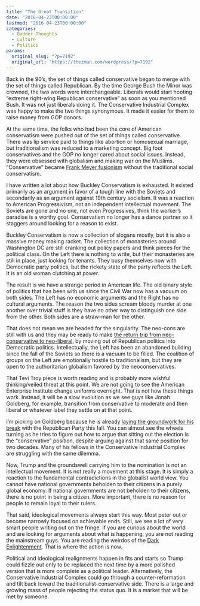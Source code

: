 ```yaml
---
title: "The Great Transition"
date: "2016-04-23T00:00:00"
lastmod: "2016-04-23T00:00:00"
categories:
  - Badder Thoughts
  - Culture
  - Politics
params:
  original_slug: "?p=7192"
  original_url: "https://thezman.com/wordpress/?p=7192"
---
```


Back in the 90’s, the set of things called conservative began to merge
with the set of things called Republican. By the time George Bush the
Minor was crowned, the two words were interchangeable. Liberals would
start hooting “extreme right-wing Republican conservative” as soon as
you mentioned Bush. It was not just liberals doing it. The Conservative
Industrial Complex was happy to make the two things synonymous. It made
it easier for them to raise money from GOP donors.

At the same time, the folks who had been the core of American
conservatism were pushed out of the set of things called conservative.
There was lip service paid to things like abortion or homosexual
marriage, but traditionalism was reduced to a marketing concept. Big
foot conservatives and the GOP no longer cared about social issues.
Instead, they were obsessed with globalism and making war on the
Muslims. “Conservative” became [Frank Meyer
fusionism](https://en.wikipedia.org/wiki/Fusionism) without the
traditional social conservatism.

I have written a lot about how Buckley Conservatism is exhausted. It
existed primarily as an argument in favor of a tough line with the
Soviets and secondarily as an argument against 19th century socialism.
It was a reaction to American Progressivism, not an independent
intellectual movement. The Soviets are gone and no one, not even
Progressives, think the worker’s paradise is a worthy goal. Conservatism
no longer has a dance partner so it staggers around looking for a reason
to exist.

Buckley Conservatism is now a collection of slogans mostly, but it is
also a massive money making racket. The collection of monasteries around
Washington DC are still cranking out policy papers and think pieces for
the political class. On the Left there is nothing to write, but their
monasteries are still in place, just looking for tenants. They busy
themselves now with Democratic party politics, but the rickety state of
the party reflects the Left. It is an old woman clutching at power.

The result is we have a strange period in American life. The old binary
style of politics that has been with us since the Civil War now has a
vacuum on both sides. The Left has no economic arguments and the Right
has no cultural arguments. The reason the two sides scream bloody murder
at one another over trivial stuff is they have no other way to
distinguish one side from the other. Both sides are a straw-man for the
other.

That does not mean we are headed for the singularity. The neo-cons are
still with us and they may be ready to make [the return trip from
neo-conservative to
neo-liberal](http://www.politico.com/magazine/story/2016/04/conservative-intellectuals-gop-base-split-republican-party-213821),
by moving out of Republican politics into Democratic
politics. Intellectually, the Left has been an abandoned building since
the fall of the Soviets so there is a vacuum to be filled. The coalition
of groups on the Left are emotionally hostile to traditionalism, but
they are open to the authoritarian globalism favored by the
neoconservatives.

That Tevi Troy piece is worth reading and is probably more wishful
thinking/veiled threat at this point. We are not going to see the
American Enterprise Institute change uniforms overnight. That is not how
these things work. Instead, it will be a slow evolution as we see guys
like Jonah Goldberg, for example, transition from conservative to
moderate and then liberal or whatever label they settle on at that
point.

I’m picking on Goldberg because he is already [laying the groundwork
for his
break](http://www.global.nationalreview.com/article/434140/donald-trump-conservative-media-support-never-join?target=author&tid=897)
with the Republican Party this fall. You can almost see the wheels
turning as he tries to figure out how to argue that sitting out the
election is the “conservative” position, despite arguing against that
same position for two decades. Many of his fellows in the Conservative
Industrial Complex are struggling with the same dilemma.

Now, Trump and the groundswell carrying him to the nomination is not an
intellectual movement. It is not really a movement at this stage. It is
simply a reaction to the fundamental contradictions in the globalist
world view. You cannot have national governments beholden to their
citizens in a purely global economy. If national governments are not
beholden to their citizens, there is no point in being a citizen. More
important, there is no reason for people to remain loyal to their
rulers.

That said, ideological movements always start this way. Most peter out
or become narrowly focused on achievable ends. Still, we see a lot of
very smart people writing out on the fringe. If you are curious about
the world and are looking for arguments about what is happening, you are
not reading the mainstream guys. You are reading the weirdos of the
[Dark
Enlightenment](https://habitableworlds.files.wordpress.com/2013/04/darkenlightenment1.png).
That is where the action is now.

Political and ideological realignments happen in fits and starts so
Trump could fizzle out only to be replaced the next time by a more
polished version that is more complete as a political leader.
Alternatively, the Conservative Industrial Complex could go through a
counter-reformation and tilt back toward the traditionalist-conservative
side. There is a large and growing mass of people rejecting the status
quo. It is a market that will be met by someone.
